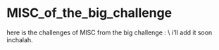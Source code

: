 # MISC_of_the_big_challenge

here is the challenges of MISC from the big challenge :
\\ i'll add it soon inchalah.
